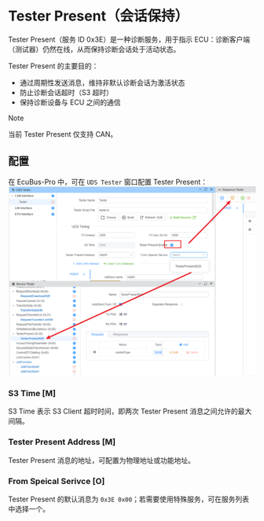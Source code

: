 ﻿# Tester Present（会话保持）

Tester Present（服务 ID 0x3E）是一种诊断服务，用于指示 ECU：诊断客户端（测试器）仍然在线，从而保持诊断会话处于活动状态。

Tester Present 的主要目的：

- 通过周期性发送消息，维持非默认诊断会话为激活状态
- 防止诊断会话超时（S3 超时）
- 保持诊断设备与 ECU 之间的通信

> [!NOTE]
> 当前 Tester Present 仅支持 CAN。

## 配置

在 EcuBus-Pro 中，可在 `UDS Tester` 窗口配置 Tester Present：
![Tester Present Configuration](./images/tester_present.png)

### S3 Time [M]

S3 Time 表示 S3 Client 超时时间，即两次 Tester Present 消息之间允许的最大间隔。

### Tester Present Address [M]

Tester Present 消息的地址，可配置为物理地址或功能地址。

### From Speical Serivce [O]

Tester Present 的默认消息为 `0x3E 0x00`；若需要使用特殊服务，可在服务列表中选择一个。
